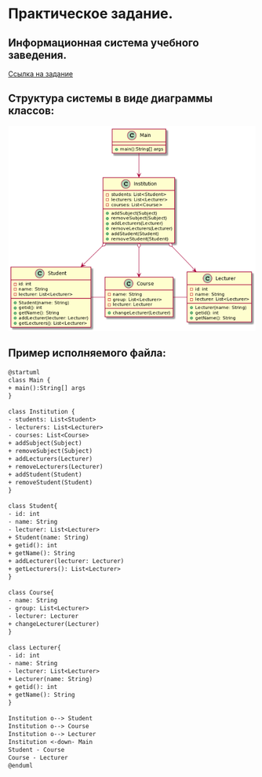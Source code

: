 # Практическое задание.
## Информационная система учебного заведения.
[Ссылка на задание](https://docs.google.com/document/d/1COj5FSznQYb5yC-z6eeu6ggpT8VijWzjwsvZ0ugukN8)
## Структура системы в виде диаграммы классов:
![alt-диаграмма](https://github.com/dusteer/Manuilov/blob/master/123.png)
## Пример исполняемого файла:
``` 
@startuml
class Main {
+ main():String[] args
}

class Institution {
- students: List<Student>
- lecturers: List<Lecturer>
- courses: List<Course>
+ addSubject(Subject)
+ removeSubject(Subject)
+ addLecturers(Lecturer)
+ removeLecturers(Lecturer)
+ addStudent(Student)
+ removeStudent(Student)
}

class Student{
- id: int
- name: String
- lecturer: List<Lecturer>
+ Student(name: String)
+ getid(): int
+ getName(): String
+ addLecturer(lecturer: Lecturer)
+ getLecturers(): List<Lecturer>
}

class Course{
- name: String
- group: List<Lecturer>
- lecturer: Lecturer
+ changeLecturer(Lecturer)
}

class Lecturer{
- id: int
- name: String
- lecturer: List<Lecturer>
+ Lecturer(name: String)
+ getid(): int
+ getName(): String
}

Institution o--> Student
Institution o--> Course
Institution o--> Lecturer
Institution <-down- Main
Student - Course
Course - Lecturer
@enduml 
```
